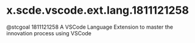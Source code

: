 # x.scde.vscode.ext.lang.1811121258
@stcgoal 1811121258 A VSCode Language Extension to master the innovation process using VSCode
